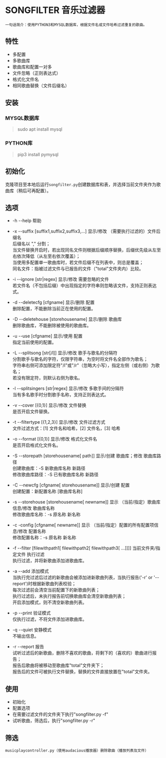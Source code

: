 SONGFILTER 音乐过滤器
===
    一句话简介：使用PYTHON3和MYSQL数据库，根据文件名或文件哈希过滤重复的歌曲。

特性
---
*   多配置
*   多歌曲库
*   歌曲库和配置一对多
*   文件忽略（正则表达式）
*   格式化文件名
*   相同歌曲替换（文件后缀名）

安装
---
### MYSQL数据库
>sudo apt install mysql

### PYTHON库
>pip3 install pymysql

初始化
---
克隆项目至本地后运行<code>songfilter.py</code>创建数据库和表，并选择当前文件夹作为歌曲库（稍后可再配置）。

选项
---
*   -h  --help  帮助

*   -x  --suffix [suffix1,suffix2,suffix3,...] 显示/修改 （需要执行过滤的）文件后缀名<br>
后缀名以 "," 分割；<br>
当文件替换开启时，若出现同名文件则根据后缀顺序替换，后缀优先级从左至右依次降低（从左至右依次覆盖）；<br>
当使用多配置单一歌曲库时，若文件后缀不在列表中，则总是覆盖；<br>
同名文件：指被过滤文件与已报告的文件（"total"文件夹内）比较。

*   -i  --ignore [str|regex] 显示/修改 需要忽略的文件<br>
若文件名（不包括后缀）中出现指定的字符串则忽略该文件，支持正则表达式。

*   -d  --deletecfg [cfgname]  显示/删除 配置<br>
删除配置，不能删除当前正在使用的配置。

*   -D  --deletehouse [storehousename] 显示/删除 歌曲库<br>
删除歌曲库，不能删除被使用的歌曲库。

*   -u  --use [cfgname] 显示/使用 配置<br>
指定当前使用的配置。

*   -L  --splitsong [str[/l]] 显示/修改 歌手与歌名的分隔符<br>
分割歌手与歌名的字符，仅限字符串，为空时将文件名全部作为歌名；<br>
字符串右侧可添加限定符"/l"或"/r"（忽略大小写），指定左侧（或右侧）为歌名；<br>
若没有限定符，则默认右侧为歌名。

*   -l  --splitsingers [str|regex] 显示/修改 多歌手间的分隔符<br>
当有多名歌手时分割歌手名称，支持正则表达式。

*   -v  --cover [{0,1}] 显示/修改 文件替换<br>
是否开启文件替换。

*   -t  --filtertype [{1,2,3}] 显示/修改 文件过滤方式<br>
文件过滤方式：[1] 文件名和哈希，[2] 文件名，[3] 哈希

*   -o  --format [{0,1}] 显示/修改 格式化文件名<br>
是否开启格式化文件名。

*   -S  --storepath [storehousename[ path]] 显示/创建 歌曲库；修改 歌曲库路径<br>
创建歌曲库：-S 新歌曲库名称 新路径<br>
修改歌曲库路径：-S 已有歌曲库名称 新路径

*   -C  --newcfg [cfgname[ storehousename]] 显示/创建 配置<br>
创建配置：新配置名称 [歌曲库名称]

*   -s  --storehouse [storehousename[ newname]] 显示 （当前/指定）歌曲库信息/修改 歌曲库名称<br>
修改歌曲库名称：-s 原名称 新名称

*   -c  -config [cfgname[ newname]] 显示 （当前/指定）配置的所有配置项信息/修改 配置名称<br>
修改配置名称：-s 原名称 新名称

*   -f  --filter [filewithpath1[ filewithpath2[ filewithpath3[ ...]]]] 当前文件夹/指定文件 执行过滤<br>
执行过滤，并将新歌曲添加进歌曲库。

*   -a  --add 添加模式<br>
当执行完过滤后过滤的新歌曲会被添加进新歌曲列表，当执行报告('-r' or '--report')时根据新歌曲列表校验；<br>
每次过滤前会清空当前配置下的新歌曲列表；<br>
执行过滤后，未执行报告前切换歌曲库会清空新歌曲列表；<br>
开启添加模式，则不清空新歌曲列表。

*   -p  --print 验证模式<br>
仅执行过滤，不将文件添加进歌曲库。

*   -q  --quiet 安静模式<br>
不输出信息。

*   -r  --report 报告<br>
试听过滤后的新歌曲，删除不喜欢的歌曲，将剩下的（喜欢的）歌曲进行报告；<br>
报告后歌曲将被移动至歌曲库"total"文件夹下；<br>
报告后的文件可被执行文件替换，替换的文件直接放置在"total"文件夹。

使用
---
*   初始化
*   配置选项
*   在需要过滤文件的文件夹下执行"songfilter.py -f"
*   试听歌曲，筛选后，执行"songfilter.py -r"

筛选
---
    musicplaycontroller.py（使用audacious播放器）删除歌曲（播放列表及文件）
